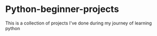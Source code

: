# Python-beginner-projects
This is a collection of projects I've done during my journey of learning python
